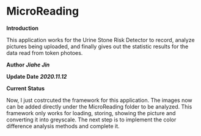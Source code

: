 # MicroReading

**Introduction**

This application works for the Urine Stone Risk Detector to record, analyze pictures being uploaded, and finally gives out the statistic results for the data read from token photoes. 

**Author** ***Jiahe Jin***

**Update Date** ***2020.11.12***

**Current Status**

Now, I just costrcuted the framework for this application. The images now can be added directly under the MicroReading folder to be analyzed. This framework only works for loading, storing, showing the picture and converting it into greyscale. The next step is to implement the color difference analysis methods and complete it. 

